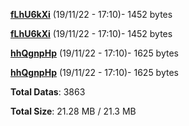 [**fLhU6kXi**](/data/fLhU6kXi.txt) (19/11/22 - 17:10)- 1452 bytes

[**fLhU6kXi**](/data/fLhU6kXi.txt) (19/11/22 - 17:10)- 1452 bytes

[**hhQgnpHp**](/data/hhQgnpHp.txt) (19/11/22 - 17:10)- 1625 bytes

[**hhQgnpHp**](/data/hhQgnpHp.txt) (19/11/22 - 17:10)- 1625 bytes

**Total Datas**: 3863

**Total Size**: 21.28 MB / 21.3 MB